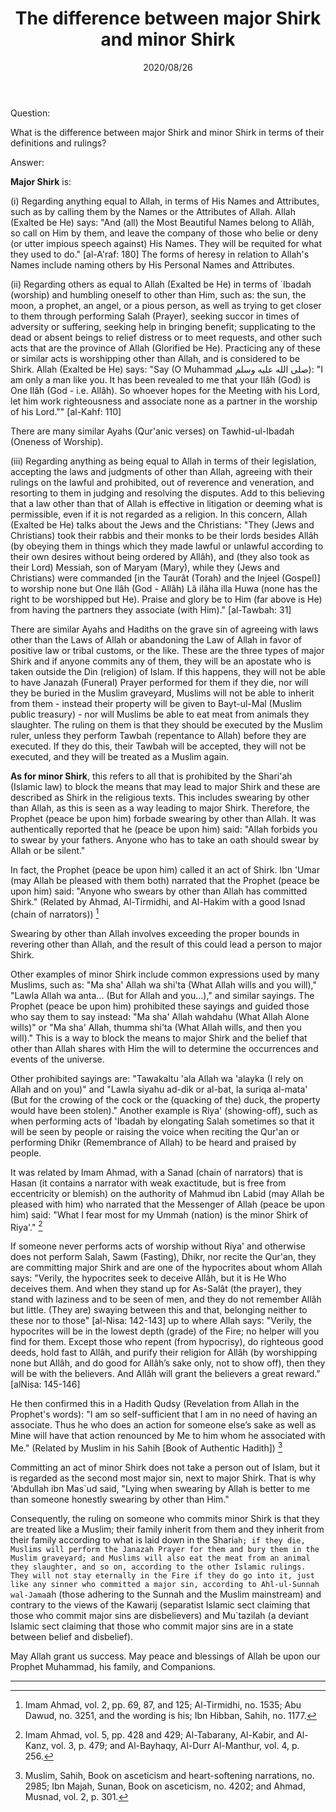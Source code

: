 ﻿---
layout: post
title: "The difference between major Shirk and minor Shirk"
publisher: "alsalafiyyah@icloud.com"
source: "Fatawa Al-Lajnah Ad-Daimah 1653-1"
hijri: Muharram 7, 1442 AH
date: 2020/08/26
category: ["basic", shirk]
shaykhs: 
 - Shaykh Ibn Baz
 - Shaykh Abdul-Razzaq al-Afify
 - Shaykh Abdullah bin Ghudayyan
 - Shaykh Abdullah ibn Qa'ud
---

Question:

What is the difference between major Shirk and minor Shirk in terms of their definitions and rulings?

Answer:

**Major Shirk** is: 

(i) Regarding anything equal to Allah, in terms of His Names and Attributes, such as by calling them by the Names or the Attributes of Allah. Allah (Exalted be He) says: "And (all) the Most Beautiful Names belong to Allâh, so call on Him by them, and leave the company of those who belie or deny (or utter impious speech against) His Names. They will be requited for what they used to do." [al-A'raf: 180] The forms of heresy in relation to Allah's Names include naming others by His Personal Names and Attributes.

(ii) Regarding others as equal to Allah (Exalted be He) in terms of `Ibadah (worship) and humbling oneself to other than Him, such as: the sun, the moon, a prophet, an angel, or a pious person, as well as trying to get closer to them through performing Salah (Prayer), seeking succor in times of adversity or suffering, seeking help in bringing benefit; supplicating to the dead or absent beings to relief distress or to meet requests, and other such acts that are the province of Allah (Glorified be He). Practicing any of these or similar acts is worshipping other than Allah, and is considered to be Shirk. Allah (Exalted be He) says: "Say (O Muhammad صلى الله عليه وسلم): "I am only a man like you. It has been revealed to me that your Ilâh (God) is One Ilâh (God - i.e. Allâh). So whoever hopes for the Meeting with his Lord, let him work righteousness and associate none as a partner in the worship of his Lord."" [al-Kahf: 110]


There are many similar Ayahs (Qur'anic verses) on Tawhid-ul-Ibadah (Oneness of Worship).

(iii) Regarding anything as being equal to Allah in terms of their legislation, accepting the laws and judgments of other than Allah, agreeing with their rulings on the lawful and prohibited, out of reverence and veneration, and resorting to them in judging and resolving the disputes. Add to this believing that a law other than that of Allah is effective in litigation or deeming what is permissible, even if it is not regarded as a religion. In this concern, Allah (Exalted be He) talks about the Jews and the Christians: "They (Jews and Christians) took their rabbis and their monks to be their lords besides Allâh (by obeying them in things which they made lawful or unlawful according to their own desires without being ordered by Allâh), and (they also took as their Lord) Messiah, son of Maryam (Mary), while they (Jews and Christians) were commanded [in the Taurât (Torah) and the Injeel (Gospel)] to worship none but One Ilâh (God - Allâh) Lâ ilâha illa Huwa (none has the right to be worshipped but He). Praise and glory be to Him (far above is He) from having the partners they associate (with Him)." [al-Tawbah: 31]

There are similar Ayahs and Hadiths on the grave sin of agreeing with laws other than the Laws of Allah or abandoning the Law of Allah in favor of positive law or tribal customs, or the like. These are the three types of major Shirk and if anyone commits any of them, they will be an apostate who is taken outside the Din (religion) of Islam. If this happens, they will not be able to have Janazah (Funeral) Prayer performed for them if they die, nor will they be buried in the Muslim graveyard, Muslims will not be able to inherit from them - instead their property will be given to Bayt-ul-Mal (Muslim public treasury) - nor will Muslims be able to eat meat from animals they slaughter. The ruling on them is that they should be executed by the Muslim ruler, unless they perform Tawbah (repentance to Allah) before they are executed. If they do this, their Tawbah will be accepted, they will not be executed, and they will be treated as a Muslim again.

**As for minor Shirk**, this refers to all that is prohibited by the Shari'ah (Islamic law) to block the means that may lead to major Shirk and these are described as Shirk in the religious texts. This includes swearing by other than Allah, as this is seen as a way leading to major Shirk. Therefore, the Prophet (peace be upon him) forbade swearing by other than Allah. It was authentically reported that he (peace be upon him) said: "Allah forbids you to swear by your fathers. Anyone who has to take an oath should swear by Allah or be silent."

In fact, the Prophet (peace be upon him) called it an act of Shirk. Ibn 'Umar (may Allah be pleased with them both) narrated that the Prophet (peace be upon him) said: "Anyone who swears by other than Allah has committed Shirk." (Related by Ahmad, Al-Tirmidhi, and Al-Hakim with a good Isnad (chain of narrators)) [^1]

Swearing by other than Allah involves exceeding the proper bounds in revering other than Allah, and the result of this could lead a person to major Shirk.

Other examples of minor Shirk include common expressions used by many Muslims, such as: "Ma sha' Allah wa shi'ta (What Allah wills and you will)," "Lawla Allah wa anta... (But for Allah and you...)," and similar sayings. The Prophet (peace be upon him) prohibited these sayings and guided those who say them to say instead: "Ma sha' Allah wahdahu (What Allah Alone wills)" or "Ma sha' Allah, thumma shi'ta (What Allah wills, and then you will)." This is a way to block the means to major Shirk and the belief that other than Allah shares with Him the will to determine the occurrences and events of the universe. 

Other prohibited sayings are: "Tawakaltu 'ala Allah wa 'alayka (I rely on Allah and on you)" and "Lawla siyahu ad-dik or al-bat, la suriqa al-mata' (But for the crowing of the cock or the (quacking of the) duck, the property would have been stolen)." Another example is Riya' (showing-off), such as when performing acts of 'Ibadah by elongating Salah sometimes so that it will be seen by people or raising the voice when reciting the Qur'an or performing Dhikr (Remembrance of Allah) to be heard and praised by people.

It was related by Imam Ahmad, with a Sanad (chain of narrators) that is Hasan (it contains a narrator with weak exactitude, but is free from eccentricity or blemish) on the authority of Mahmud ibn Labid (may Allah be pleased with him) who narrated that the Messenger of Allah (peace be upon him) said: "What I fear most for my Ummah (nation) is the minor Shirk of Riya'." [^2]

If someone never performs acts of worship without Riya' and otherwise does not perform Salah, Sawm (Fasting), Dhikr, nor recite the Qur'an, they are committing major Shirk and are one of the hypocrites about whom Allah says: "Verily, the hypocrites seek to deceive Allâh, but it is He Who deceives them. And when they stand up for As-Salât (the prayer), they stand with laziness and to be seen of men, and they do not remember Allâh but little. (They are) swaying between this and that, belonging neither to these nor to those" [al-Nisa: 142-143] up to where Allah says: "Verily, the hypocrites will be in the lowest depth (grade) of the Fire; no helper will you find for them. Except those who repent (from hypocrisy), do righteous good deeds, hold fast to Allâh, and purify their religion for Allâh (by worshipping none but Allâh, and do good for Allâh’s sake only, not to show off), then they will be with the believers. And Allâh will grant the believers a great reward." [alNisa: 145-146]

He then confirmed this in a Hadith Qudsy (Revelation from Allah in the Prophet's words): "I am so self-sufficient that I am in no need of having an associate. Thus he who does an action for someone else’s sake as well as Mine will have that action renounced by Me to him whom he associated with Me." (Related by Muslim in his Sahih [Book of Authentic Hadith]) [^3]

Committing an act of minor Shirk does not take a person out of Islam, but it is regarded as the second most major sin, next to major Shirk. That is why 'Abdullah ibn Mas`ud said, "Lying when swearing by Allah is better to me than someone honestly swearing by other than Him."

Consequently, the ruling on someone who commits minor Shirk is that they are treated like a Muslim; their family inherit from them and they inherit from their family according to what is laid down in the Shari`ah; if they die, Muslims will perform the Janazah Prayer for them and bury them in the Muslim graveyard; and Muslims will also eat the meat from an animal they slaughter, and so on, according to the other Islamic rulings. They will not stay eternally in the Fire if they do go into it, just like any sinner who committed a major sin, according to Ahl-ul-Sunnah wal-Jama`ah (those adhering to the Sunnah and the Muslim mainstream) and contrary to the views of the Kawarij (separatist Islamic sect claiming that those who commit major sins are disbelievers) and Mu`tazilah (a deviant Islamic sect claiming that those who commit major sins are in a state between belief and disbelief).

May Allah grant us success. May peace and blessings of Allah be upon our Prophet Muhammad, his family, and Companions.

---

[^1]: Imam Ahmad, vol. 2, pp. 69, 87, and 125; Al-Tirmidhi, no. 1535; Abu Dawud, no. 3251, and the wording is his; Ibn Hibban, Sahih, no. 1177.
[^2]: Imam Ahmad, vol. 5, pp. 428 and 429; Al-Tabarany, Al-Kabir, and Al-Kanz, vol. 3, p. 479; and Al-Bayhaqy, Al-Durr Al-Manthur, vol. 4, p. 256.
[^3]: Muslim, Sahih, Book on asceticism and heart-softening narrations, no. 2985; Ibn Majah, Sunan, Book on asceticism, no. 4202; and Ahmad, Musnad, vol. 2, p. 301.

